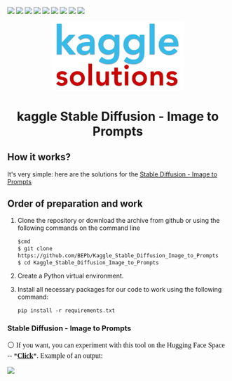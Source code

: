 <p>
  <img  src="https://img.shields.io/github/stars/BEPb/Kaggle_Stable_Diffusion_Image_to_Prompts" />
  <img src="https://img.shields.io/github/contributors/BEPb/Kaggle_Stable_Diffusion_Image_to_Prompts" />
  <img src="https://img.shields.io/github/last-commit/BEPb/Kaggle_Stable_Diffusion_Image_to_Prompts" />
  <img src="https://visitor-badge.laobi.icu/badge?page_id=BEPb.Kaggle_Stable_Diffusion_Image_to_Prompts" />
  <img src="https://img.shields.io/github/languages/count/BEPb/Kaggle_Stable_Diffusion_Image_to_Prompts" />
  <img src="https://img.shields.io/github/languages/top/BEPb/Kaggle_Stable_Diffusion_Image_to_Prompts" />

  <img src="https://img.shields.io/badge/license-MIT-blue.svg?color=f64152" />
  <img  src="https://img.shields.io/github/issues/BEPb/Kaggle_Stable_Diffusion_Image_to_Prompts" />
  <img  src="https://img.shields.io/github/issues-pr/BEPb/Kaggle_Stable_Diffusion_Image_to_Prompts" />
</p>
<div align="center">

<img src="./art/logo.png" alt="Bot logo" width="300" height="156.5">

# kaggle Stable Diffusion - Image to Prompts

</div>

## How it works?

It's very simple: here are the solutions for the [Stable Diffusion - Image to Prompts](https://www.kaggle.com/competitions/stable-diffusion-image-to-prompts/overview)

## Order of preparation and work

1. Clone the repository or download the archive from github or using the following commands on the command line
    ```command line
    $cmd
    $ git clone https://github.com/BEPb/Kaggle_Stable_Diffusion_Image_to_Prompts
    $ cd Kaggle_Stable_Diffusion_Image_to_Prompts
    ```

2. Create a Python virtual environment.
3. Install all necessary packages for our code to work using the following command:

     ```
     pip install -r requirements.txt
     ```

### Stable Diffusion - Image to Prompts


<p style="font-family: consolas; font-size: 16px;">⚪ If you want, you can experiment with this tool on the Hugging Face Space -- *<a href="https://huggingface.co/spaces/pharma/CLIP-Interrogator"><strong>Click</strong></a>*. Example of an output:</p>

![](https://user-images.githubusercontent.com/45982614/220215304-d7e79716-35a2-4f29-867f-57ca996aab2a.png)